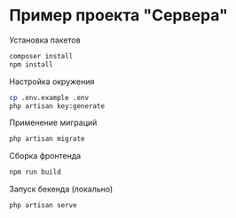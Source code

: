 # Пример проекта "Сервера"

Установка пакетов

```sh
composer install
npm install
```

Настройка окружения

```sh
cp .env.example .env
php artisan key:generate
```

Применение миграций

```sh
php artisan migrate
```

Сборка фронтенда

```sh
npm run build
```

Запуск бекенда (локально)

```sh
php artisan serve
```
